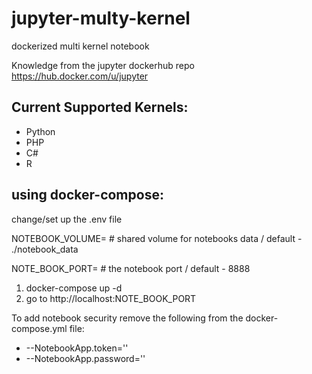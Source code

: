 # jupyter-multy-kernel
dockerized multi kernel notebook

Knowledge from the jupyter dockerhub repo
https://hub.docker.com/u/jupyter

## Current Supported Kernels:

* Python
* PHP
* C#
* R

## using docker-compose:

change/set up the .env file

NOTEBOOK_VOLUME= # shared volume for notebooks data / default - ./notebook_data

NOTE_BOOK_PORT= # the notebook port / default - 8888

1. docker-compose up -d
2. go to http://localhost:NOTE_BOOK_PORT

To add notebook security remove the following from the docker-compose.yml file:
- --NotebookApp.token=''
- --NotebookApp.password=''
